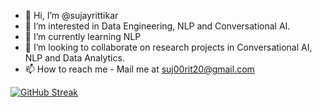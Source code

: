 - 👋 Hi, I’m @sujayrittikar
- 👀 I’m interested in Data Engineering, NLP and Conversational AI.
- 🌱 I’m currently learning NLP
- 💞️ I’m looking to collaborate on research projects in Conversational AI, NLP and Data Analytics.
- 📫 How to reach me - Mail me at suj00rit20@gmail.com

<!---
sujayrittikar/sujayrittikar is a ✨ special ✨ repository because its `README.md` (this file) appears on your GitHub profile.
You can click the Preview link to take a look at your changes.
--->

[![GitHub Streak](https://streak-stats.demolab.com/?user=sujayrittikar&currStreakNum=2FD3EB&fire=pink&theme=tokyonight-duo&sideLabels=F00&date_format=[Y.]n.j)](https://git.io/streak-stats)
